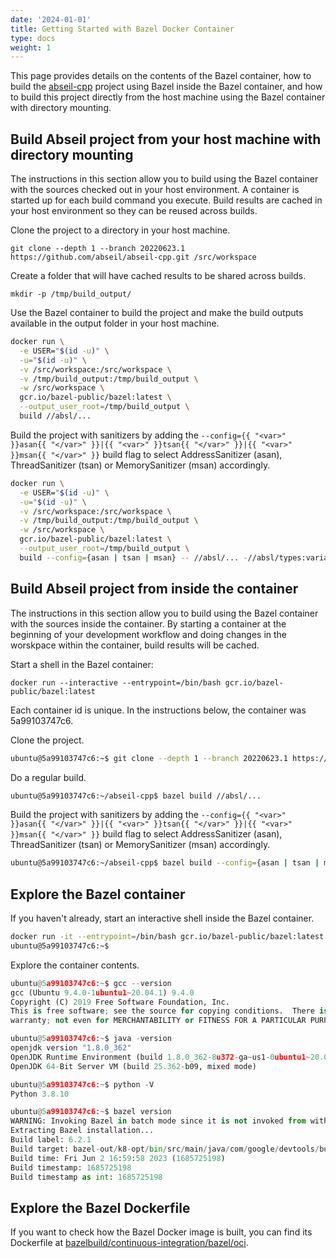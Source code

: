 ```yaml
---
date: '2024-01-01'
title: Getting Started with Bazel Docker Container
type: docs
weight: 1
---
```


This page provides details on the contents of the Bazel container, how to build
the [abseil-cpp](https://github.com/abseil/abseil-cpp) project using Bazel
inside the Bazel container, and how to build this project directly
from the host machine using the Bazel container with directory mounting.

## Build Abseil project from your host machine with directory mounting

The instructions in this section allow you to build using the Bazel container
with the sources checked out in your host environment. A container is started up
for each build command you execute. Build results are cached in your host
environment so they can be reused across builds.

Clone the project to a directory in your host machine.

```text
git clone --depth 1 --branch 20220623.1 https://github.com/abseil/abseil-cpp.git /src/workspace
```

Create a folder that will have cached results to be shared across builds.

```text
mkdir -p /tmp/build_output/
```

Use the Bazel container to build the project and make the build
outputs available in the output folder in your host machine.

```bash
docker run \
  -e USER="$(id -u)" \
  -u="$(id -u)" \
  -v /src/workspace:/src/workspace \
  -v /tmp/build_output:/tmp/build_output \
  -w /src/workspace \
  gcr.io/bazel-public/bazel:latest \
  --output_user_root=/tmp/build_output \
  build //absl/...
```

Build the project with sanitizers by adding the `--config={{ "<var>" }}asan{{ "</var>" }}|{{ "<var>" }}tsan{{ "</var>" }}|{{ "<var>" }}msan{{ "</var>" }}` build
flag to select AddressSanitizer (asan), ThreadSanitizer (tsan) or
MemorySanitizer (msan) accordingly.

```bash
docker run \
  -e USER="$(id -u)" \
  -u="$(id -u)" \
  -v /src/workspace:/src/workspace \
  -v /tmp/build_output:/tmp/build_output \
  -w /src/workspace \
  gcr.io/bazel-public/bazel:latest \
  --output_user_root=/tmp/build_output \
  build --config={asan | tsan | msan} -- //absl/... -//absl/types:variant_test
```

## Build Abseil project from inside the container

The instructions in this section allow you to build using the Bazel container
with the sources inside the container. By starting a container at the beginning
of your development workflow and doing changes in the worskpace within the
container, build results will be cached.

Start a shell in the Bazel container:

```text
docker run --interactive --entrypoint=/bin/bash gcr.io/bazel-public/bazel:latest
```

Each container id is unique. In the instructions below, the container was 5a99103747c6.

Clone the project.

```bash
ubuntu@5a99103747c6:~$ git clone --depth 1 --branch 20220623.1 https://github.com/abseil/abseil-cpp.git && cd abseil-cpp/
```

Do a regular build.

```bash
ubuntu@5a99103747c6:~/abseil-cpp$ bazel build //absl/...
```

Build the project with sanitizers by adding the `--config={{ "<var>" }}asan{{ "</var>" }}|{{ "<var>" }}tsan{{ "</var>" }}|{{ "<var>" }}msan{{ "</var>" }}`
build flag to select AddressSanitizer (asan), ThreadSanitizer (tsan) or
MemorySanitizer (msan) accordingly.

```bash
ubuntu@5a99103747c6:~/abseil-cpp$ bazel build --config={asan | tsan | msan} -- //absl/... -//absl/types:variant_test
```

## Explore the Bazel container

If you haven't already, start an interactive shell inside the Bazel container.

```bash
docker run -it --entrypoint=/bin/bash gcr.io/bazel-public/bazel:latest
ubuntu@5a99103747c6:~$
```

Explore the container contents.

```python
ubuntu@5a99103747c6:~$ gcc --version
gcc (Ubuntu 9.4.0-1ubuntu1~20.04.1) 9.4.0
Copyright (C) 2019 Free Software Foundation, Inc.
This is free software; see the source for copying conditions.  There is NO
warranty; not even for MERCHANTABILITY or FITNESS FOR A PARTICULAR PURPOSE.

ubuntu@5a99103747c6:~$ java -version
openjdk version "1.8.0_362"
OpenJDK Runtime Environment (build 1.8.0_362-8u372-ga~us1-0ubuntu1~20.04-b09)
OpenJDK 64-Bit Server VM (build 25.362-b09, mixed mode)

ubuntu@5a99103747c6:~$ python -V
Python 3.8.10

ubuntu@5a99103747c6:~$ bazel version
WARNING: Invoking Bazel in batch mode since it is not invoked from within a workspace (below a directory having a WORKSPACE file).
Extracting Bazel installation...
Build label: 6.2.1
Build target: bazel-out/k8-opt/bin/src/main/java/com/google/devtools/build/lib/bazel/BazelServer_deploy.jar
Build time: Fri Jun 2 16:59:58 2023 (1685725198)
Build timestamp: 1685725198
Build timestamp as int: 1685725198
```

## Explore the Bazel Dockerfile

If you want to check how the Bazel Docker image is built, you can find its Dockerfile at [bazelbuild/continuous-integration/bazel/oci](https://github.com/bazelbuild/continuous-integration/tree/master/bazel/oci).